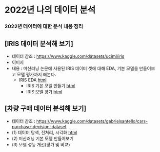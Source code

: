 # 2022년 나의 데이터 분석
### 2022년 데이터에 대한 분석 내용 정리


## [IRIS 데이터 분석해 보기]
  * 데이터 참조 : https://www.kaggle.com/datasets/uciml/iris
  * 이미지 
  * 내용 : 머신러닝 논문에 사용된 IRIS 데이터 셋에 대해 EDA, 기본 모델을 만들어보고 모델 평가까지 해본다.
    * IRIS EDA [html](https://jin20000.github.io/MyDataAnalysis/IRIS_BASIC01.html)
	  * IRIS 기본 모델 만들기 [html]()
	  * IRIS 모델 평가 [html]()

## [차량 구매 데이터 분석해 보기]
 * 데이터 참조 : https://www.kaggle.com/datasets/gabrielsantello/cars-purchase-decision-dataset
 * (1) 데이터 탐색, 전처리, 시각화 [html](https://jin20000.github.io/MyDataAnalysis/DataAnalysis.html)
 * (2) 머신러닝 기본 모델 만들어보기
 * (3) 모델 성능 개선(평가 및 비교)

